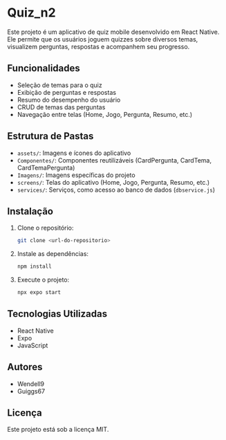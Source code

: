 # Quiz_n2

Este projeto é um aplicativo de quiz mobile desenvolvido em React Native. Ele permite que os usuários joguem quizzes sobre diversos temas, visualizem perguntas, respostas e acompanhem seu progresso.

## Funcionalidades
- Seleção de temas para o quiz
- Exibição de perguntas e respostas
- Resumo do desempenho do usuário
- CRUD de temas das perguntas
- Navegação entre telas (Home, Jogo, Pergunta, Resumo, etc.)



## Estrutura de Pastas
- `assets/`: Imagens e ícones do aplicativo
- `Componentes/`: Componentes reutilizáveis (CardPergunta, CardTema, CardTemaPergunta)
- `Imagens/`: Imagens específicas do projeto
- `screens/`: Telas do aplicativo (Home, Jogo, Pergunta, Resumo, etc.)
- `services/`: Serviços, como acesso ao banco de dados (`dbservice.js`)

## Instalação
1. Clone o repositório:
   ```bash
   git clone <url-do-repositorio>
   ```
2. Instale as dependências:
   ```bash
   npm install
   ```
3. Execute o projeto:
   ```bash
   npx expo start
   ```

## Tecnologias Utilizadas
- React Native
- Expo
- JavaScript

## Autores
- Wendell9
- Guiggs67

## Licença
Este projeto está sob a licença MIT.